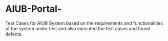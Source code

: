 # AIUB-Portal-
Test Cases for AIUB System based on the requirements and functionalities of the system under test and also executed the test cases and found defects. 
